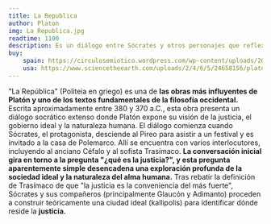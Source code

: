```yaml
---
title: La Republica
author: Platon
img: La Republica.jpg
readtime: 1100
description: Es un diálogo entre Sócrates y otros personajes que reflexiona sobre la justicia, la política, la sociedad, el arte, la virtud, el bien y el mal.
buy:
    spain: https://circulosemiotico.wordpress.com/wp-content/uploads/2019/03/platc3b3n-la-republica.pdf
    usa: https://www.sciencetheearth.com/uploads/2/4/6/5/24658156/plato_-_the_republic.pdf
---
```

"La República" (Politeia en griego) es una de **las obras más influyentes de Platón y uno de los textos fundamentales de la filosofía occidental.** Escrita aproximadamente entre 380 y 370 a.C., esta obra presenta un diálogo socrático extenso donde Platón expone su visión de la justicia, el gobierno ideal y la naturaleza humana.
El diálogo comienza cuando Sócrates, el protagonista, desciende al Pireo para asistir a un festival y es invitado a la casa de Polemarco. Allí se encuentra con varios interlocutores, incluyendo al anciano Céfalo y al sofista Trasímaco. **La conversación inicial gira en torno a la pregunta "¿qué es la justicia?", y esta pregunta aparentemente simple desencadena una exploración profunda de la sociedad ideal y la naturaleza del alma humana.**
Tras rebatir la definición de Trasímaco de que "la justicia es la conveniencia del más fuerte", Sócrates y sus compañeros (principalmente Glaucón y Adimanto) proceden a construir teóricamente una ciudad ideal (kallipolis) para identificar dónde reside la **justicia.**